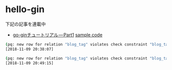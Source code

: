 # hello-gin

下記の記事を連載中

- [go-ginチュートリアル — Part1](https://medium.com/@gavin.zhou/go-gin%E3%83%81%E3%83%A5%E3%83%BC%E3%83%88%E3%83%AA%E3%82%A2%E3%83%AB-part1-f480dffd7695) [sample code](https://github.com/gavinzhou/hello-gin/tree/part01)

```sh
(pq: new row for relation "blog_tag" violates check constraint "blog_tag_created_on_check")
[2018-11-09 20:38:07]
```

```sh
(pq: new row for relation "blog_tag" violates check constraint "blog_tag_modified_on_check")
[2018-11-09 20:49:15]
```
